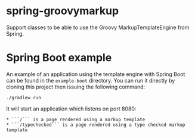 spring-groovymarkup
===================

Support classes to be able to use the Groovy MarkupTemplateEngine from Spring.

Spring Boot example
===================

An example of an application using the template engine with Spring Boot can be found in the ```example-boot``` directory.
You can run it directly by cloning this project then issuing the following command:


    ./gradlew run


It will start an application which listens on port 8080:

    * ```/``` is a page rendered using a markup template
    * ```/typechecked``` is a page rendered using a type checked markup template


